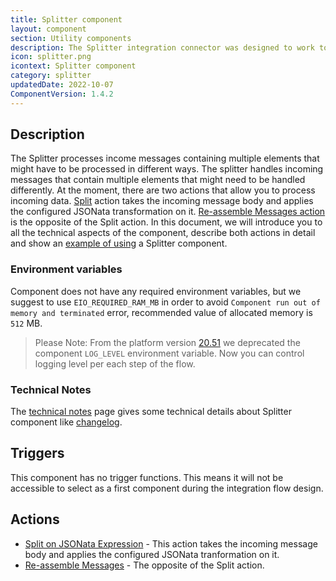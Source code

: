```yaml
---
title: Splitter component
layout: component
section: Utility components
description: The Splitter integration connector was designed to work together with the JSONata-powered Mapper.
icon: splitter.png
icontext: Splitter component
category: splitter
updatedDate: 2022-10-07
ComponentVersion: 1.4.2
---
```


## Description

The Splitter processes income messages containing multiple elements that might have to be processed in different ways. The splitter handles incoming messages that contain multiple elements that might need to be handled differently. At the moment, there are two actions that allow you to process incoming data. [Split](actions.html#split-on-jsonata-expression) action takes the incoming message body and applies the configured JSONata transformation on it. [Re-assemble Messages action](actions.html#re-assemble-messages) is the opposite of the Split action. In this document, we will introduce you to all the technical aspects of the component, describe both actions in detail and show an [example of using](usage-example) a Splitter component.

### Environment variables

Component does not have any required environment variables, but we suggest to use `EIO_REQUIRED_RAM_MB` in order to avoid `Component run out of memory and terminated` error, recommended value of allocated memory is `512` MB.

> Please Note: From the platform version [20.51](/releases/2020-12-17) we deprecated the
> component `LOG_LEVEL` environment variable. Now you can control logging level per each step of the flow.

### Technical Notes

The [technical notes](technical-notes) page gives some technical details about Splitter component like [changelog](/components/splitter/technical-notes#changelog).

## Triggers

This component has no trigger functions. This means it will not be accessible to
select as a first component during the integration flow design.

## Actions

* [Split on JSONata Expression](actions.html#split-on-jsonata-expression) - This action takes the incoming message body and applies the configured JSONata tranformation on it.
* [Re-assemble Messages](actions.html#re-assemble-messages) - The opposite of the Split action.
